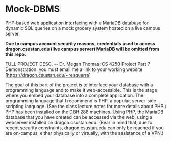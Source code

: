 # Mock-DBMS
PHP-based web application interfacing with a MariaDB database for dynamic SQL queries on a mock grocery system hosted on a live campus server.

**Due to campus account security reasons, credentials used to access dragon.csustan.edu (live campus server) MariaDB will be omitted from this repo.**

FULL PROJECT DESC. -- Dr. Megan Thomas:
CS 4250 Project Part 7
Demonstration: you must email me a link to your working website [https://dragon.csustan.edu/~resquerra] 

The goal of this part of the project is to interface your database with a programming language and to make it web-accessible. This is the stage where you embed your database into a complete application. The programming language that I recommend is PHP, a popular, server-side scripting language. (See the class lecture notes for more details about PHP.) PHP has been installed on the DBH 288 machines. Using PHP, the MariaDB database that you have created can be accessed via the web, using a webserver installed on dragon.csustan.edu. (Bear in mind that, due to recent security constraints, dragon.csustan.edu can only be reached if you are on-campus, either physically or virtually, with the assistance of a VPN.)
